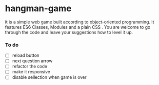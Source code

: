# hangman-game

it is a simple web game built according to object-oriented programming. It features ES6 Classes, Modules and a plain CSS . You are welcome to go through the code and leave your suggestions how to level it up.

### To do

- [ ] reload button
- [ ] next question arrow
- [ ] refactor the code
- [ ] make it responsive
- [ ] disable sellection when game is over
